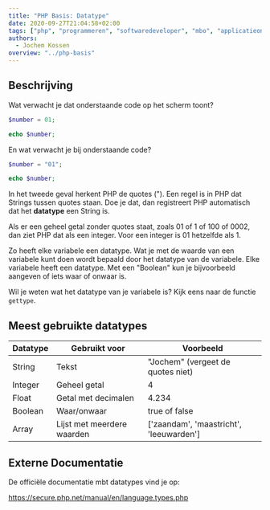 ```yaml
---
title: "PHP Basis: Datatype"
date: 2020-09-27T21:04:58+02:00
tags: ["php", "programmeren", "softwaredeveloper", "mbo", "applicatieontwikkelaar", "25604", "25187"]
authors:
  - Jochem Kossen
overview: "../php-basis"
---
```


## Beschrijving

Wat verwacht je dat onderstaande code op het scherm toont?
```php
$number = 01;

echo $number;
```

En wat verwacht je bij onderstaande code?

```php
$number = "01";

echo $number;
```

In het tweede geval herkent PHP de quotes ("). Een regel is in PHP dat Strings tussen quotes staan. Doe je dat, dan registreert PHP automatisch dat het **datatype** een String is.

Als er een geheel getal zonder quotes staat, zoals 01 of 1 of 100 of 0002, dan ziet PHP dat als een integer. Voor een integer is 01 hetzelfde als 1.

Zo heeft elke variabele een datatype. Wat je met de waarde van een variabele kunt doen wordt bepaald door het datatype van de variabele. Elke variabele heeft een datatype. Met een "Boolean" kun je bijvoorbeeld aangeven of iets waar of onwaar is.

Wil je weten wat het datatype van je variabele is? Kijk eens naar de functie `gettype`.

## Meest gebruikte datatypes

|Datatype	|Gebruikt voor	|Voorbeeld|
|-----------|---------------|---------|
|String     | Tekst         | "Jochem" (vergeet de quotes niet)|
|Integer    | Geheel getal  | 4       |
|Float      | Getal met decimalen | 4.234 |
|Boolean    | Waar/onwaar   | true of false |
|Array      | Lijst met meerdere waarden |	['zaandam', 'maastricht', 'leeuwarden'] |

## Externe Documentatie

De officiële documentatie mbt datatypes vind je op:

https://secure.php.net/manual/en/language.types.php
